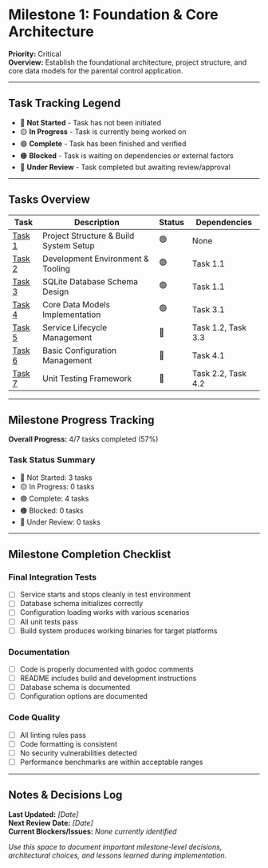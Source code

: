 # Milestone 1: Foundation & Core Architecture

**Priority:** Critical  
**Overview:** Establish the foundational architecture, project structure, and core data models for the parental control application.

---

## Task Tracking Legend
- 🔴 **Not Started** - Task has not been initiated
- 🟡 **In Progress** - Task is currently being worked on
- 🟢 **Complete** - Task has been finished and verified
- 🟠 **Blocked** - Task is waiting on dependencies or external factors
- 🔵 **Under Review** - Task completed but awaiting review/approval

---

## Tasks Overview

| Task | Description | Status | Dependencies |
|------|-------------|---------|--------------|
| [Task 1](./task1-project-structure.md) | Project Structure & Build System Setup | 🟢 | None |
| [Task 2](./task2-dev-environment.md) | Development Environment & Tooling | 🟢 | Task 1.1 |
| [Task 3](./task3-database-schema.md) | SQLite Database Schema Design | 🟢 | Task 1.1 |
| [Task 4](./task4-data-models.md) | Core Data Models Implementation | 🟢 | Task 3.1 |
| [Task 5](./task5-service-lifecycle.md) | Service Lifecycle Management | 🔴 | Task 1.2, Task 3.3 |
| [Task 6](./task6-configuration.md) | Basic Configuration Management | 🔴 | Task 4.1 |
| [Task 7](./task7-testing.md) | Unit Testing Framework | 🔴 | Task 2.2, Task 4.2 |

---

## Milestone Progress Tracking

**Overall Progress:** 4/7 tasks completed (57%)

### Task Status Summary
- 🔴 Not Started: 3 tasks
- 🟡 In Progress: 0 tasks  
- 🟢 Complete: 4 tasks
- 🟠 Blocked: 0 tasks
- 🔵 Under Review: 0 tasks

---

## Milestone Completion Checklist

### Final Integration Tests
- [ ] Service starts and stops cleanly in test environment
- [ ] Database schema initializes correctly
- [ ] Configuration loading works with various scenarios
- [ ] All unit tests pass
- [ ] Build system produces working binaries for target platforms

### Documentation
- [ ] Code is properly documented with godoc comments
- [ ] README includes build and development instructions
- [ ] Database schema is documented
- [ ] Configuration options are documented

### Code Quality
- [ ] All linting rules pass
- [ ] Code formatting is consistent
- [ ] No security vulnerabilities detected
- [ ] Performance benchmarks are within acceptable ranges

---

## Notes & Decisions Log

**Last Updated:** _[Date]_  
**Next Review Date:** _[Date]_  
**Current Blockers/Issues:** _None currently identified_

_Use this space to document important milestone-level decisions, architectural choices, and lessons learned during implementation._ 